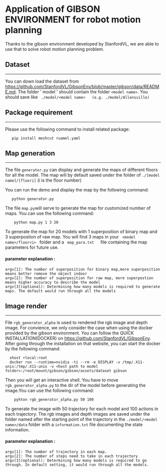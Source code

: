 # Application of GIBSON ENVIRONMENT for robot motion planning

Thanks to the gibson environment developed by StanfordVL, we are able to use that to solve robot motion planning problem.

## Dataset
----
You can down load the dataset from https://github.com/StanfordVL/GibsonEnv/blob/master/gibson/data/README.md. The folder ' model ' should contain the folder ` <model name> `.  You should save like `  ./model/<model name>   (e.g. ./model/Allensville) ` 

## Package requirement
----
Please use the following command to install related package:

       pip install meshcut ruamel.yaml 
       
 
## Map generation
-----
The file `generator.py` can display and generate the maps of different floors for all the model. The map will by default saved under the folder of
`./[model name]/[floori]`  (i is the floor number)

You can run the demo and display the map by the following command:

       python generator.py              
    
    
The file `map.py`will serve to generate the map for customized number of maps. You can use the following command:

        python map.py 1 3 20             
    
 To generate the map for 20 models with 1 superposition of binary map and 3 superpostion of raw map.
 You will find 3 maps in your `  <model name>/floor<i>  ` folder and a `  map_para.txt    `file containing the map parameters for future use.
 
 
 #### parameter explanation :
    argv[1]: The number of superposition for binary map,more superposition means better remove the object indoor
    argv[2]: The number of superposition for raw map, more superpostion means higher accuracy to describe the model
    argv[3](optional): Determining how many models is required to generate maps. The default would run through all the models
    
 ## Image render
 -----
 File `rgb_generator_alpha` is used to rendered the rgb image and depth image. For convience, we only consider the case when using the docker
 provided by the gibson environment. You can follow the QUICK INSTALLATION(DOCKER) on https://github.com/StanfordVL/GibsonEnv. After going through
 the installation on that website, you can start the docker by the following command:
 
      xhost +local:root   
      docker run --runtime=nvidia -ti --rm -e DISPLAY -v /tmp/.X11-unix:/tmp/.X11-unix -v <host path to model folder>:/root/mount/gibson/gibson/assets/dataset gibson
 
 Then you will get an interactive shell. You have to move ` rgb_generator_alpha.py ` to the dir of the model before generating the 
 image.You can use the following command:
 

        pyhton rgb_generator_alpha.py 50 100                   
  
  To generate the image with 50 trajectory for each model and 100 actions in each trajectory. The rgb images and depth images are saved
  under the folder named after the starting point of the trajectory in the ` ./model/<model name>/data ` folder with a ` information.txt `
  file documenting the state information. 
  
  #### parameter explanation :
    argv[1]: The number of trajectory in each map.
    argv[2]: The number of steps need to take in each trajectory
    argv[3](optional): Determining how many models is required to go through. In default setting, it would run through all the models.
 
    
  

    








